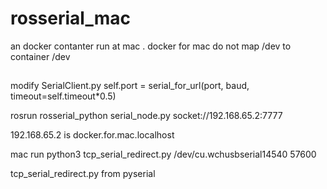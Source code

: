# rosserial_mac


an docker contanter run at mac .
docker for mac do not map /dev to container /dev

##
modify SerialClient.py 
self.port = serial_for_url(port, baud, timeout=self.timeout*0.5)



rosrun rosserial_python serial_node.py socket://192.168.65.2:7777

192.168.65.2  is docker.for.mac.localhost


mac run 
python3 tcp_serial_redirect.py  /dev/cu.wchusbserial14540 57600



tcp_serial_redirect.py from pyserial

